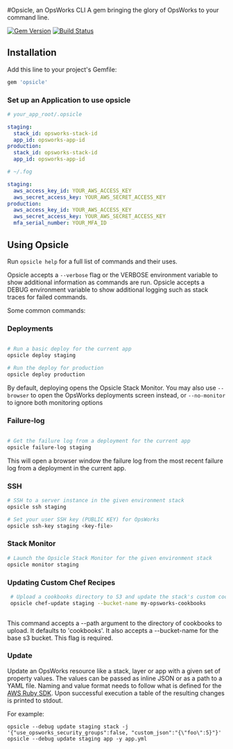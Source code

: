 #Opsicle, an OpsWorks CLI
A gem bringing the glory of OpsWorks to your command line.

[![Gem Version](https://badge.fury.io/rb/opsicle.png)](http://badge.fury.io/rb/opsicle)
[![Build Status](https://travis-ci.org/sportngin/opsicle.png?branch=master)](https://travis-ci.org/sportngin/opsicle)

## Installation
Add this line to your project's Gemfile:

```ruby
gem 'opsicle'
```

### Set up an Application to use opsicle

```yaml
# your_app_root/.opsicle

staging:
  stack_id: opsworks-stack-id
  app_id: opsworks-app-id
production:
  stack_id: opsworks-stack-id
  app_id: opsworks-app-id
```

```yaml
# ~/.fog

staging:
  aws_access_key_id: YOUR_AWS_ACCESS_KEY
  aws_secret_access_key: YOUR_AWS_SECRET_ACCESS_KEY
production:
  aws_access_key_id: YOUR_AWS_ACCESS_KEY
  aws_secret_access_key: YOUR_AWS_SECRET_ACCESS_KEY
  mfa_serial_number: YOUR_MFA_ID
```

## Using Opsicle

Run `opsicle help` for a full list of commands and their uses.

Opsicle accepts a `--verbose` flag or the VERBOSE environment variable to show additional information as commands are run.
Opsicle accepts a DEBUG environment variable to show additional logging such as stack traces for failed commands.

Some common commands:

### Deployments
```bash

# Run a basic deploy for the current app
opsicle deploy staging

# Run the deploy for production
opsicle deploy production

```
By default, deploying opens the Opsicle Stack Monitor.
You may also use `--browser` to open the OpsWorks deployments screen instead,
or `--no-monitor` to ignore both monitoring options

### Failure-log
```bash

# Get the failure log from a deployment for the current app
opsicle failure-log staging
```

This will open a browser window the failure log from the most recent failure log from
a deployment in the current app.

### SSH
```bash
# SSH to a server instance in the given environment stack
opsicle ssh staging

# Set your user SSH key (PUBLIC KEY) for OpsWorks
opsicle ssh-key staging <key-file>

```

### Stack Monitor
```bash
# Launch the Opsicle Stack Monitor for the given environment stack
opsicle monitor staging

```
### Updating Custom Chef Recipes
```bash
 # Upload a cookbooks directory to S3 and update the stack's custom cookbooks
 opsicle chef-update staging --bucket-name my-opsworks-cookbooks
 
```
This command accepts a --path argument to the directory of cookbooks to upload. It defaults to 'cookbooks'.
It also accepts a --bucket-name for the base s3 bucket. This flag is required.
 
### Update
Update an OpsWorks resource like a stack, layer or app with a given set of property values.
The values can be passed as inline JSON or as a path to a YAML file.
Naming and value format needs to follow what is defined for the [AWS Ruby SDK](http://docs.aws.amazon.com/AWSRubySDK/latest/AWS/OpsWorks/Client.html).
Upon successful execution a table of the resulting changes is printed to stdout.

For example:
```
opsicle --debug update staging stack -j '{"use_opsworks_security_groups":false, "custom_json":"{\"foo\":5}"}'
opsicle --debug update staging app -y app.yml
```
